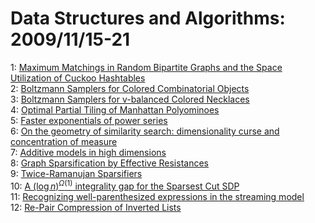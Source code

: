 # Data Structures and Algorithms: 2009/11/15-21  
1: [Maximum Matchings in Random Bipartite Graphs and the Space Utilization  of Cuckoo Hashtables](https://doi.org/10.48550/arXiv.0910.5535)  
2: [Boltzmann Samplers for Colored Combinatorial Objects](https://doi.org/10.48550/arXiv.0911.2801)  
3: [Boltzmann Samplers for v-balanced Colored Necklaces](https://doi.org/10.48550/arXiv.0911.2802)  
4: [Optimal Partial Tiling of Manhattan Polyominoes](https://doi.org/10.48550/arXiv.0911.2805)  
5: [Faster exponentials of power series](https://doi.org/10.48550/arXiv.0911.3110)  
6: [On the geometry of similarity search: dimensionality curse and  concentration of measure](https://doi.org/10.48550/arXiv.cs/9901004)  
7: [Additive models in high dimensions](https://doi.org/10.48550/arXiv.cs/9912020)  
8: [Graph Sparsification by Effective Resistances](https://doi.org/10.48550/arXiv.0803.0929)  
9: [Twice-Ramanujan Sparsifiers](https://doi.org/10.48550/arXiv.0808.0163)  
10: [A $(\log n)^{\Omega(1)}$ integrality gap for the Sparsest Cut SDP](https://doi.org/10.48550/arXiv.0910.2024)  
11: [Recognizing well-parenthesized expressions in the streaming model](https://doi.org/10.48550/arXiv.0911.3291)  
12: [Re-Pair Compression of Inverted Lists](https://doi.org/10.48550/arXiv.0911.3318)  